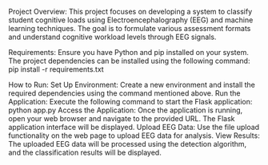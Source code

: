 Project Overview:
This project focuses on developing a system to classify student cognitive loads using Electroencephalography (EEG) and machine learning techniques. 
The goal is to formulate various assessment formats and understand cognitive workload levels through EEG signals.

Requirements:
Ensure you have Python and pip installed on your system. The project dependencies can be installed using the following command:
pip install -r requirements.txt

How to Run:
Set Up Environment: Create a new environment and install the required dependencies using the command mentioned above.
Run the Application: Execute the following command to start the Flask application:
python app.py
Access the Application: Once the application is running, open your web browser and navigate to the provided URL. The Flask application interface will be displayed.
Upload EEG Data: Use the file upload functionality on the web page to upload EEG data for analysis.
View Results: The uploaded EEG data will be processed using the detection algorithm, and the classification results will be displayed.

